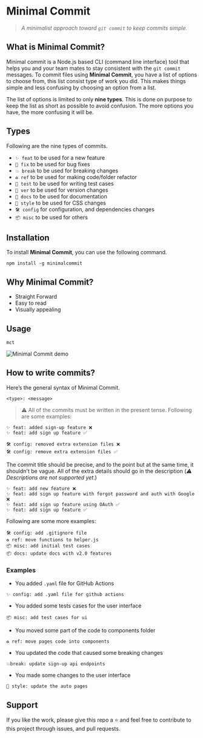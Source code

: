 # Minimal Commit

> _A minimalist approach toward `git commit` to keep commits simple._

## What is Minimal Commit?

Minimal commit is a Node.js based CLI (command line interface) tool that helps you and your team mates to stay consistent with the `git commit` messages. To commit files using **Minimal Commit**, you have a list of options to choose from, this list consist type of work you did. This makes things simple and less confusing by choosing an option from a list.

The list of options is limited to only **nine types**. This is done on purpose to keep the list as short as possible to avoid confusion. The more options you have, the more confusing it will be.

## Types
Following are the nine types of commits.
- `✨ feat` to be used for a new feature
- `🐛 fix` to be used for bug fixes
- `💥 break` to be used for breaking changes
- `♻️ ref` to be used for making code/folder refactor
- `🧪 test` to be used for writing test cases
- `🔖 ver` to be used for version changes
- `📝 docs` to be used for documentation
- `🎨 style` to be used for CSS changes
- `🛠 config` for configuration, and dependencies changes
- `📦 misc` to be used for others

## Installation

To install **Minimal Commit**, you can use the following command.

```
npm install -g minimalcommit
```

## Why Minimal Commit?

- Straight Forward
- Easy to read
- Visually appealing

## Usage
```
mct
```

![Minimal Commit demo](https://user-images.githubusercontent.com/37709578/229569956-592effaa-63e6-4f15-8870-6c5f9061f19f.gif)


## How to write commits?

Here’s the general syntax of Minimal Commit.

```
<type>: <message>
```

> ⚠️ All of the commits must be written in the present tense.
> Following are some examples:

```
✨ feat: added sign-up feature ❌
✨ feat: add sign up feature ✅

🛠 config: removed extra extension files ❌
🛠 config: remove extra extension files ✅
```

The commit title should be precise, and to the point but at the same time, it shouldn't be vague. All of the extra details should go in the description (_⚠️ Descriptions are not supported yet_.)

```
✨ feat: add new feature ❌
✨ feat: add sign up feature with forgot password and auth with Google ❌
✨ feat: add sign up feature using OAuth ✅
✨ feat: add sign up feature ✅
```

Following are some more examples:

```
🛠 config: add .gitignore file
♻️ ref: move functions to helper.js
📦 misc: add initial test cases
📦 docs: update docs with v2.0 features
```

### Examples

- You added `.yaml` file for GitHub Actions

`✨ config: add .yaml file for github actions`

- You added some tests cases for the user interface

`📦 misc: add test cases for ui`

- You moved some part of the code to components folder

`♻️ ref: move pages code into components`

- You updated the code that caused some breaking changes

`💥break: update sign-up api endpoints`

- You made some changes to the user interface

`🎨 style: update the auto pages`

## Support

If you like the work, please give this repo a ⭐️ and feel free to contribute to this project through issues, and pull requests.
